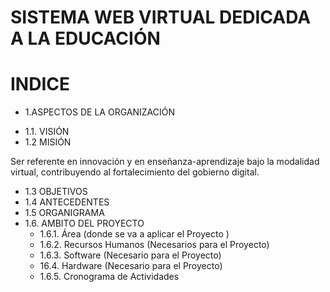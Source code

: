# SISTEMA WEB VIRTUAL DEDICADA A LA EDUCACIÓN
# INDICE
* 1.ASPECTOS DE LA ORGANIZACIÓN
+ 1.1.  VISIÓN 
+ 1.2  MISIÓN


Ser referente en innovación y en enseñanza-aprendizaje bajo la modalidad virtual, contribuyendo al fortalecimiento del gobierno digital.
+ 	1.3   OBJETIVOS
+ 	1.4   ANTECEDENTES
+ 	1.5   ORGANIGRAMA 
+ 1.6. AMBITO DEL PROYECTO 
    - 1.6.1. Área (donde se va a aplicar el Proyecto )
    - 1.6.2. Recursos Humanos (Necesarios para el Proyecto)
    - 1.6.3. Software (Necesario para el Proyecto)
    - 16.4. Hardware (Necesario para el Proyecto)
    - 1.6.5. Cronograma de Actividades 
